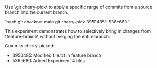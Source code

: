 


Use \git cherry-pick\ to apply a specific range of commits from a source branch into the current branch.

\`bash
git checkout main
git cherry-pick 3950485^..536c660
\`

This experiment demonstrates how to selectively bring in changes from \feature-branch\ without merging the entire branch.

Commits cherry-picked:
- 3950485: Modified file.txt in feature branch
- 536c660: Added Experiment 4 files


